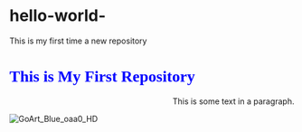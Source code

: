 
# hello-world-
This is my first time a new repository

<h1 style="font-family:verdana; color:blue;">This is My First Repository</h1>

<p style="text-align:right">This is some text in a paragraph.</p>

![GoArt_Blue_oaa0_HD](https://user-images.githubusercontent.com/53380083/185595116-8c484569-5aac-4215-8e74-d84e1d45d54c.jpg)
